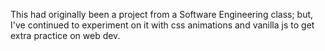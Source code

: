 This had originally been a project from a Software Engineering class; but, I've continued to experiment on it with css animations and vanilla js to get extra practice on web dev.

